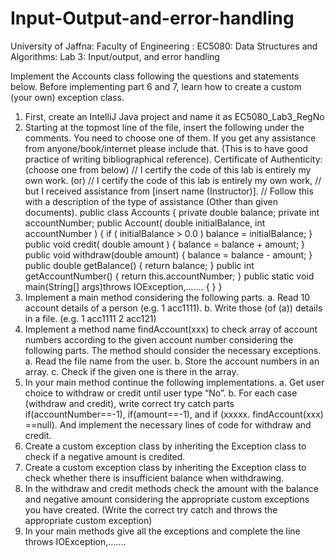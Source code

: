 # Input-Output-and-error-handling
University of Jaffna: Faculty of Engineering : EC5080: Data Structures and Algorithms: Lab 3: Input/output, and error handling


Implement the Accounts class following the questions and statements below. Before implementing part 6 and 7, learn how to create a custom (your own) exception class.
1. First, create an IntelliJ Java project and name it as EC5080_Lab3_RegNo
2. Starting at the topmost line of the file, insert the following under the comments. You need to choose one of them. If you get any assistance from anyone/book/internet please include that. (This is to have good practice of writing bibliographical reference).
Certificate of Authenticity: (choose one from below)
      // I certify the code of this lab is entirely my own work.
      (or)
      // I certify the code of this lab is entirely my own work,
      // but I received assistance from [insert name (Instructor)].
      // Follow this with a description of the type of assistance (Other than given documents).
      public class Accounts { private double balance;
      private int accountNumber;
      public Account( double initialBalance, int accountNumber ) { if ( initialBalance > 0.0 ) balance = initialBalance; } public void credit( double amount ) { balance = balance + amount;
      }
      public void withdraw(double amount) { balance = balance - amount;
      }
      public double getBalance() { return balance;
      }
      public int getAccountNumber()
      {
      return this.accountNumber;
      }
      public static void main(String[] args)throws IOException,....... {
      }
      }
3. Implement a main method considering the following parts.
      a. Read 10 account details of a person (e.g. 1 acc1111).
      b. Write those (of (a)) details in a file.
          (e.g. 1 acc1111
          2 acc121)
4. Implement a method name findAccount(xxx) to check array of account numbers according to the given account number considering the following parts. The method should consider the necessary exceptions.
      a. Read the file name from the user.
      b. Store the account numbers in an array.
      c. Check if the given one is there in the array.
5. In your main method continue the following implementations.
      a. Get user choice to withdraw or credit until user type “No”.
      b. For each case (withdraw and credit), write correct try catch parts if(accountNumber==-1), if(amount==-1), and if (xxxxx. findAccount(xxx) ==null). And                  implement the necessary lines of code for withdraw and credit.
6. Create a custom exception class by inheriting the Exception class to check if a negative amount is credited.
7. Create a custom exception class by inheriting the Exception class to check whether there is insufficient balance when withdrawing.
8. In the withdraw and credit methods check the amount with the balance and negative amount considering the appropriate custom exceptions you have created. (Write the correct try catch and throws the appropriate custom exception)
9. In your main methods give all the exceptions and complete the line throws IOException,.......
